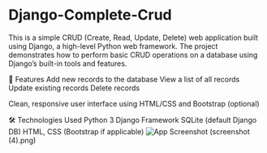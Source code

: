 # Django-Complete-Crud
This is a simple CRUD (Create, Read, Update, Delete) web application built using Django, a high-level Python web framework. The project demonstrates how to perform basic CRUD operations on a database using Django’s built-in tools and features.  

🔧 Features
Add new records to the database
View a list of all records
Update existing records
Delete records

Clean, responsive user interface using HTML/CSS and Bootstrap (optional)

🛠️ Technologies 
Used Python 3
Django Framework
SQLite (default Django DB)
HTML, CSS (Bootstrap if applicable)
![App Screenshot](Django-Complete-Crud/screenshot-1.png)
(screenshot (4).png)
